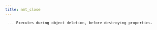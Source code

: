 ```yaml
---
title: nmt_close
---
```

```plaintext
 --- Executes during object deletion, before destroying properties.
```
